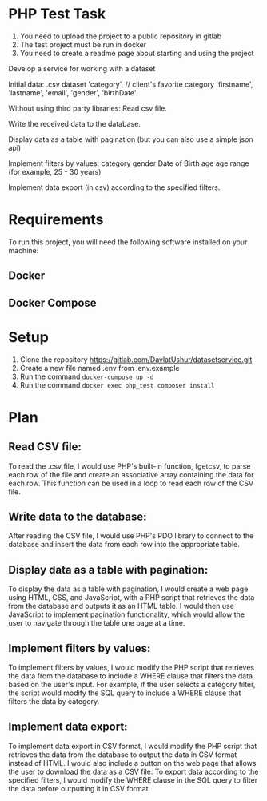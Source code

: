 # PHP Test Task

1. You need to upload the project to a public repository in gitlab
2. The test project must be run in docker
3. You need to create a readme page about starting and using the project

Develop a service for working with a dataset

Initial data:
.csv dataset
     'category', // client's favorite category
     'firstname',
     'lastname',
     'email',
     'gender',
     'birthDate'

Without using third party libraries:
Read csv file.

Write the received data to the database.

Display data as a table with pagination (but you can also use a simple json api)

Implement filters by values:
     category
     gender
     Date of Birth
     age
     age range (for example, 25 - 30 years)

Implement data export (in csv) according to the specified filters.

# Requirements
To run this project, you will need the following software installed on your machine:

## Docker
## Docker Compose

# Setup
1. Clone the repository https://gitlab.com/DavlatUshur/datasetservice.git
2. Create a new file named .env from .env.example
3. Run the command `docker-compose up -d`
4. Run the command `docker exec php_test composer install`

# Plan

## Read CSV file:
To read the .csv file, I would use PHP's built-in function, fgetcsv, to parse each row of the file and create an associative array containing the data for each row. This function can be used in a loop to read each row of the CSV file.

## Write data to the database:
After reading the CSV file, I would use PHP's PDO library to connect to the database and insert the data from each row into the appropriate table.

## Display data as a table with pagination:
To display the data as a table with pagination, I would create a web page using HTML, CSS, and JavaScript, with a PHP script that retrieves the data from the database and outputs it as an HTML table. I would then use JavaScript to implement pagination functionality, which would allow the user to navigate through the table one page at a time.

## Implement filters by values:
To implement filters by values, I would modify the PHP script that retrieves the data from the database to include a WHERE clause that filters the data based on the user's input. For example, if the user selects a category filter, the script would modify the SQL query to include a WHERE clause that filters the data by category.

## Implement data export:
To implement data export in CSV format, I would modify the PHP script that retrieves the data from the database to output the data in CSV format instead of HTML. I would also include a button on the web page that allows the user to download the data as a CSV file. To export data according to the specified filters, I would modify the WHERE clause in the SQL query to filter the data before outputting it in CSV format.

